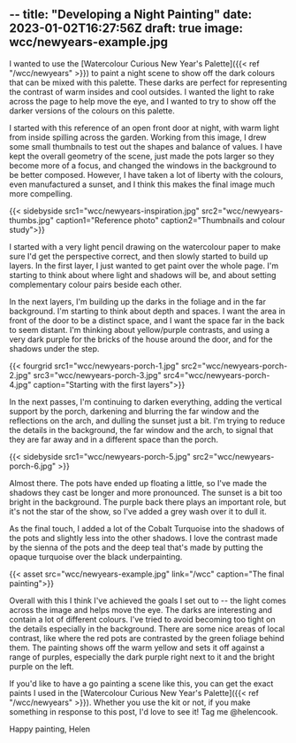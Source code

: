 --
title: "Developing a Night Painting"
date: 2023-01-02T16:27:56Z
draft: true
image: wcc/newyears-example.jpg
---

I wanted to use the [Watercolour Curious New Year's Palette]({{< ref "/wcc/newyears" >}}) to paint a night scene to show off the dark colours that can be mixed with this palette. These darks are perfect for representing the contrast of warm insides and cool outsides.  I wanted the light to rake across the page to help move the eye, and I wanted to try to show off the darker versions of the colours on this palette.  


I started with this reference of an open front door at night, with warm light from inside spilling across the garden.  Working from this image, I drew some small thumbnails to test out the shapes and balance of values.  I have kept the overall geometry of the scene, just made the pots larger so they become more of a focus, and changed the windows in the background to be better composed.  However, I have taken a lot of liberty with the colours, even manufactured a sunset, and I think this makes the final image much more compelling.  

{{< sidebyside src1="wcc/newyears-inspiration.jpg" src2="wcc/newyears-thumbs.jpg" caption1="Reference photo" caption2="Thumbnails and colour study">}}

I started with a very light pencil drawing on the watercolour paper to make sure I'd get the perspective correct, and then slowly started to build up layers.  In the first layer, I just wanted to get paint over the whole page.  I'm starting to think about where light and shadows will be, and about setting complementary colour pairs beside each other.  

In the next layers, I'm building up the darks in the foliage and in the far background.  I'm starting to think about depth and spaces.  I want the area in front of the door to be a distinct space, and I want the space far in the back to seem distant.  I'm thinking about yellow/purple contrasts, and using a very dark purple for the bricks of the house around the door, and for the shadows under the step.  

{{< fourgrid src1="wcc/newyears-porch-1.jpg" src2="wcc/newyears-porch-2.jpg" src3="wcc/newyears-porch-3.jpg" src4="wcc/newyears-porch-4.jpg" caption="Starting with the first layers">}}

In the next passes, I'm continuing to darken everything, adding the vertical support by the porch, darkening and blurring the far window and the reflections on the arch, and dulling the sunset just a bit.  I'm trying to reduce the details in the background, the far window and the arch, to signal that they are far away and in a different space than the porch.  

{{< sidebyside src1="wcc/newyears-porch-5.jpg" src2="wcc/newyears-porch-6.jpg" >}}

Almost there.  The pots have ended up floating a little, so I've made the shadows they cast be longer and more pronounced.  The sunset is a bit too bright in the background.  The purple back there plays an important role, but it's not the star of the show, so I've added a grey wash over it to dull it.  

As the final touch, I added a lot of the Cobalt Turquoise into the shadows of the pots and slightly less into the other shadows.  I love the contrast made by the sienna of the pots and the deep teal that's made by putting the opaque turquoise over the black underpainting. 

{{< asset src="wcc/newyears-example.jpg" link="/wcc" caption="The final painting">}}

Overall with this I think I've achieved the goals I set out to -- the light comes across the image and helps move the eye.  The darks are interesting and contain a lot of different colours.  I've tried to avoid becoming too tight on the details especially in the background.  There are some nice areas of local contrast, like where the red pots are contrasted by the green foliage behind them.  The painting shows off the warm yellow and sets it off against a range of purples, especially the dark purple right next to it and the bright purple on the left.  

If you'd like to have a go painting a scene like this, you can get the exact paints I used in the [Watercolour Curious New Year's Palette]({{< ref "/wcc/newyears" >}}).  Whether you use the kit or not, if you make something in response to this post, I'd love to see it!  Tag me @helencook.

Happy painting,
Helen
